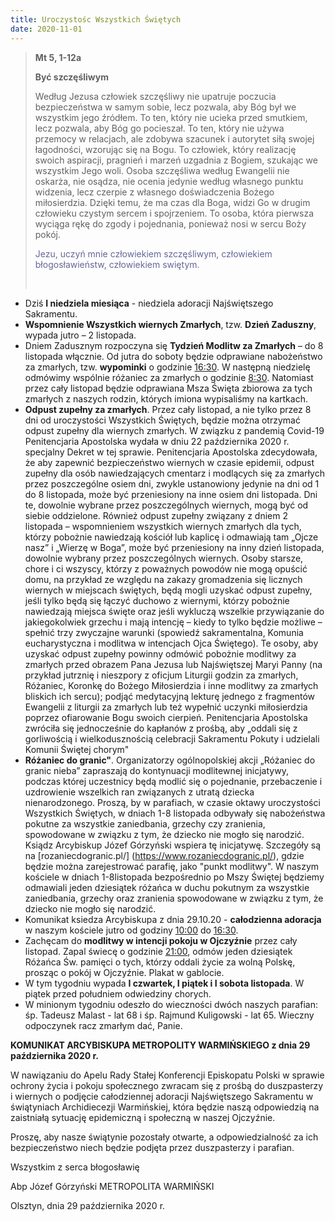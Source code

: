 ```yaml
---
title: Uroczystośc Wszystkich Świętych
date: 2020-11-01
---
```


> **Mt 5, 1-12a**
>
> **Być szczęśliwym**
>
> Według Jezusa człowiek szczęśliwy nie upatruje poczucia bezpieczeństwa w samym sobie, lecz pozwala, aby Bóg był we wszystkim jego źródłem. To ten, który nie ucieka przed smutkiem, lecz pozwala, aby Bóg go pocieszał. To ten, który nie używa przemocy w relacjach, ale zdobywa szacunek i autorytet siłą swojej łagodności, wzorując się na Bogu. To człowiek, który realizację swoich aspiracji, pragnień i marzeń uzgadnia z Bogiem, szukając we wszystkim Jego woli. Osoba szczęśliwa według Ewangelii nie oskarża, nie osądza, nie ocenia jedynie według własnego punktu widzenia, lecz czerpie z własnego doświadczenia Bożego miłosierdzia. Dzięki temu, że ma czas dla Boga, widzi Go w drugim człowieku czystym sercem i spojrzeniem. To osoba, która pierwsza wyciąga rękę do zgody i pojednania, ponieważ nosi w sercu Boży pokój.
>
> <span style="color: #666699;">Jezu, uczyń mnie człowiekiem szczęśliwym, człowiekiem błogosławieństw, człowiekiem swiętym. </span>
>
> &nbsp;

- Dziś **I niedziela miesiąca** - niedziela adoracji Najświętszego Sakramentu.
- **Wspomnienie Wszystkich wiernych Zmarłych**, tzw. **Dzień Zaduszny**, wypada jutro – 2 listopada.
- Dniem Zadusznym rozpoczyna się **Tydzień Modlitw za Zmarłych** – do 8 listopada włącznie. Od jutra do soboty będzie odprawiane nabożeństwo za zmarłych, tzw. **wypominki** o godzinie <u>16:30</u>. W następną niedzielę odmówimy wspólnie różaniec za zmarłych o godzinie <u>8:30</u>. Natomiast przez cały listopad będzie odprawiana Msza Święta zbiorowa za tych zmarłych z naszych rodzin, których imiona wypisaliśmy na kartkach.
- **Odpust zupełny za zmarłych**. Przez cały listopad, a nie tylko przez 8 dni od uroczystości Wszystkich Świętych, będzie można otrzymać odpust zupełny dla wiernych zmarłych. W związku z pandemią Covid-19 Penitencjaria Apostolska wydała w dniu 22 października 2020 r. specjalny Dekret w tej sprawie. Penitencjaria Apostolska zdecydowała, że aby zapewnić bezpieczeństwo wiernych w czasie epidemii, odpust zupełny dla osób nawiedzających cmentarz i modlących się za zmarłych przez poszczególne osiem dni, zwykle ustanowiony jedynie na dni od 1 do 8 listopada, może być przeniesiony na inne osiem dni listopada. Dni te, dowolnie wybrane przez poszczególnych wiernych, mogą być od siebie oddzielone. Również odpust zupełny związany z dniem 2 listopada – wspomnieniem wszystkich wiernych zmarłych dla tych, którzy pobożnie nawiedzają kościół lub kaplicę i odmawiają tam „Ojcze nasz” i „Wierzę w Boga”, może być przeniesiony na inny dzień listopada, dowolnie wybrany przez poszczególnych wiernych.
Osoby starsze, chore i ci wszyscy, którzy z poważnych powodów nie mogą opuścić domu, na przykład ze względu na zakazy gromadzenia się licznych wiernych w miejscach świętych, będą mogli uzyskać odpust zupełny, jeśli tylko będą się łączyć duchowo z wiernymi, którzy pobożnie nawiedzają miejsca święte oraz jeśli wykluczą wszelkie przywiązanie do jakiegokolwiek grzechu i mają intencję – kiedy to tylko będzie możliwe – spełnić trzy zwyczajne warunki (spowiedź sakramentalna, Komunia eucharystyczna i modlitwa w intencjach Ojca Świętego). Te osoby, aby uzyskać odpust zupełny powinny odmówić pobożnie modlitwy za zmarłych przed obrazem Pana Jezusa lub Najświętszej Maryi Panny (na przykład jutrznię i nieszpory z oficjum Liturgii godzin za zmarłych, Różaniec, Koronkę do Bożego Miłosierdzia i inne modlitwy za zmarłych bliskich ich sercu); podjąć medytacyjną lekturę jednego z fragmentów Ewangelii z liturgii za zmarłych lub też wypełnić uczynki miłosierdzia poprzez ofiarowanie Bogu swoich cierpień.
Penitencjaria Apostolska zwróciła się jednocześnie do kapłanów z prośbą, aby „oddali się z gorliwością i wielkodusznością celebracji Sakramentu Pokuty i udzielali Komunii Świętej chorym"
- **Różaniec do granic"**. Organizatorzy ogólnopolskiej akcji „Różaniec do granic nieba” zapraszają do kontynuacji modlitewnej inicjatywy, podczas której uczestnicy będą modlić się o pojednanie, przebaczenie i uzdrowienie wszelkich ran związanych z utratą dziecka nienarodzonego. Proszą, by w parafiach, w czasie oktawy uroczystości Wszystkich Świętych, w dniach 1-8 listopada odbywały się nabożeństwa pokutne za wszystkie zaniedbania, grzechy czy zranienia, spowodowane w związku z tym, że dziecko nie mogło się narodzić. Ksiądz Arcybiskup Józef Górzyński wspiera tę inicjatywę. Szczegóły są na [rozaniecdogranic.pl/] (https://www.rozaniecdogranic.pl/), gdzie będzie można zarejestrować parafię, jako "punkt modlitwy". W naszym kościele w dniach </u>1-8</u>listopada bezpośrednio po Mszy Świętej będziemy odmawiali jeden dziesiątek różańca w duchu pokutnym za wszystkie zaniedbania, grzechy oraz zranienia spowodowane w związku z tym, że dziecko nie mogło się narodzić.
- Komunikat ksiedza Arcybiskupa z dnia 29.10.20 - **całodzienna adoracja** w naszym kościele jutro od godziny <u>10:00</u> do <u>16:30</u>.
- Zachęcam do **modlitwy w intencji pokoju w Ojczyźnie** przez cały listopad. Zapal świecę o godzinie <u>21:00</u>, odmów jeden dziesiątek Różańca Św. pamięci o tych, którzy oddali życie za wolną Polskę, prosząc o pokój w Ojczyźnie. Plakat w gablocie.
- W tym tygodniu wypada **I czwartek, I piątek i I sobota listopada**. W piątek przed południem odwiedziny chorych.
- W minionym tygodniu odeszło do wieczności dwóch naszych parafian: śp. Tadeusz Malast - lat 68 i śp. Rajmund Kuligowski - lat 65. Wieczny odpoczynek racz zmarłym dać, Panie.




 **KOMUNIKAT ARCYBISKUPA METROPOLITY WARMIŃSKIEGO z dnia 29 października 2020 r.**

W nawiązaniu do Apelu Rady Stałej Konferencji Episkopatu Polski w sprawie ochrony życia i pokoju społecznego zwracam się z prośbą do duszpasterzy i wiernych o podjęcie całodziennej adoracji Najświętszego Sakramentu w świątyniach Archidiecezji Warmińskiej, która będzie naszą odpowiedzią na zaistniałą sytuację epidemiczną i społeczną w naszej Ojczyźnie.

Proszę, aby nasze świątynie pozostały otwarte, a odpowiedzialność za ich bezpieczeństwo niech będzie podjęta przez duszpasterzy i parafian.

Wszystkim z serca błogosławię

Abp Józef Górzyński
METROPOLITA WARMIŃSKI

Olsztyn, dnia 29 października 2020 r.


